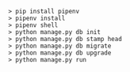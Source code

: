     > pip install pipenv
    > pipenv install
    > pipenv shell 
    > python manage.py db init
    > python manage.py db stamp head
    > python manage.py db migrate
    > python manage.py db upgrade
    > python manage.py run